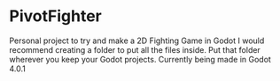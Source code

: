 # PivotFighter
Personal project to try and make a 2D Fighting Game in Godot
I would recommend creating a folder to put all the files inside. Put that folder wherever you keep your Godot projects.
Currently being made in Godot 4.0.1
